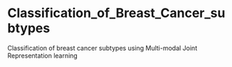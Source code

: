 # Classification_of_Breast_Cancer_subtypes
Classification of breast cancer subtypes using Multi-modal Joint Representation learning
